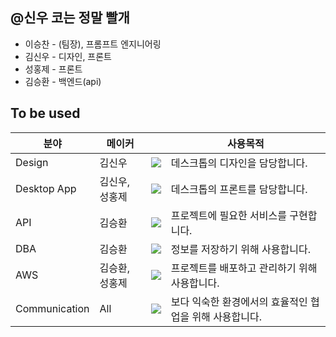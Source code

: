 ## @신우 코는 정말 빨개
* 이승찬 - (팀장), 프롬프트 엔지니어링 
* 김신우 - 디자인, 프론트
* 성홍제 - 프론트
* 김승환 - 백엔드(api)

## To be used

| 분야 | 메이커 |  | 사용목적 |
| ------------- | ---------------------- | -------------------------- | ---------------- |
| Design  | 김신우 | <img src="https://img.shields.io/badge/figma-F24E1E?style=flat-square&logo=figma&logoColor=white"/> | 데스크톱의 디자인을 담당합니다. |
| Desktop App | 김신우, 성홍제 |<img src="https://img.shields.io/badge/React-61DAFB?style=flat-square&logo=React&logoColor=white"/> | 데스크톱의 프론트를 담당합니다. |
| API | 김승환 | <img src="https://img.shields.io/badge/NestJS-E0234E?style=flat-square&logo=NestJS&logoColor=white"/> | 프로젝트에 필요한 서비스를 구현합니다. |
| DBA | 김승환  | <img src="https://img.shields.io/badge/PostgreSQL-4169E1?style=flat-square&logo=PostgreSQL&logoColor=white"/> | 정보를 저장하기 위해 사용합니다. |
| AWS | 김승환, 성홍제 | <img src="https://img.shields.io/badge/aws-232F3E?style=flat-square&logo=amazonwebservices&logoColor=white"/> | 프로젝트를 배포하고 관리하기 위해 사용합니다. |
| Communication | All | <img src="https://img.shields.io/badge/Discord-5865F2?style=flat-square&logo=Discord&logoColor=white"/> | 보다 익숙한 환경에서의 효율적인 협업을 위해 사용합니다. |
